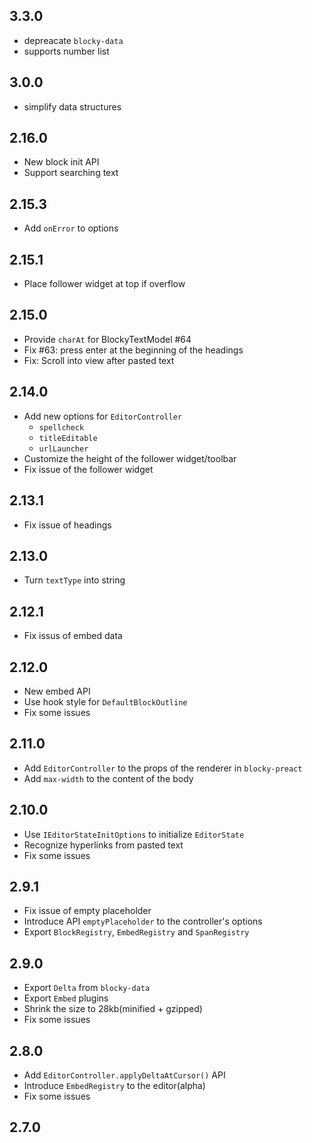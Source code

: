 ## 3.3.0

- depreacate `blocky-data`
- supports number list

## 3.0.0

- simplify data structures

## 2.16.0

- New block init API
- Support searching text

## 2.15.3

- Add `onError` to options

## 2.15.1

- Place follower widget at top if overflow

## 2.15.0

- Provide `charAt` for BlockyTextModel #64
- Fix #63: press enter at the beginning of the headings
- Fix: Scroll into view after pasted text

## 2.14.0

- Add new options for `EditorController`
  - `spellcheck`
  - `titleEditable`
  - `urlLauncher`
- Customize the height of the follower widget/toolbar
- Fix issue of the follower widget

## 2.13.1

- Fix issue of headings

## 2.13.0

- Turn `textType` into string

## 2.12.1

- Fix issus of embed data

## 2.12.0

- New embed API
- Use hook style for `DefaultBlockOutline`
- Fix some issues

## 2.11.0

- Add `EditorController` to the props of the renderer in `blocky-preact`
- Add `max-width` to the content of the body

## 2.10.0

- Use `IEditorStateInitOptions` to initialize `EditorState`
- Recognize hyperlinks from pasted text
- Fix some issues

## 2.9.1

- Fix issue of empty placeholder
- Introduce API `emptyPlaceholder` to the controller's options
- Export `BlockRegistry`, `EmbedRegistry` and `SpanRegistry`

## 2.9.0

- Export `Delta` from `blocky-data`
- Export `Embed` plugins
- Shrink the size to 28kb(minified + gzipped)
- Fix some issues

## 2.8.0

- Add `EditorController.applyDeltaAtCursor()` API
- Introduce `EmbedRegistry` to the editor(alpha)
- Fix some issues

## 2.7.0
